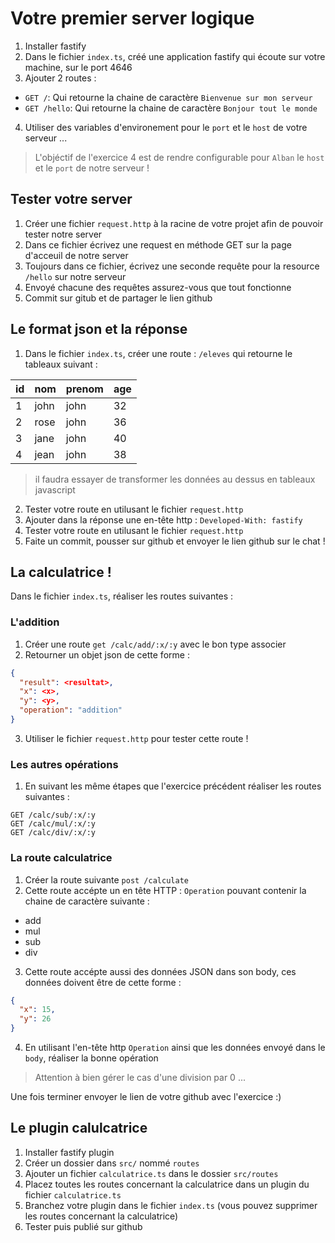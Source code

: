 # Votre premier server logique

1. Installer fastify
2. Dans le fichier `index.ts`, créé une application fastify qui écoute sur votre machine, sur le port 4646
3. Ajouter 2 routes :

- `GET /`: Qui retourne la chaine de caractère `Bienvenue sur mon serveur`
- `GET /hello`: Qui retourne la chaine de caractère `Bonjour tout le monde`

4. Utiliser des variables d'environement pour le `port` et le `host` de votre serveur ...

> L'objéctif de l'exercice 4 est de rendre configurable pour `Alban` le `host` et le `port` de notre serveur !

## Tester votre server

1. Créer une fichier `request.http` à la racine de votre projet afin de pouvoir tester notre server
2. Dans ce fichier écrivez une request en méthode GET sur la page d'acceuil de notre server
3. Toujours dans ce fichier, écrivez une seconde requête pour la resource `/hello` sur notre serveur
4. Envoyé chacune des requêtes assurez-vous que tout fonctionne
5. Commit sur gitub et de partager le lien github

## Le format json et la réponse

1. Dans le fichier `index.ts`, créer une route : `/eleves` qui retourne
   le tableaux suivant :

| id  | nom  | prenom | age |
| --- | ---- | ------ | --- |
| 1   | john | john   | 32  |
| 2   | rose | john   | 36  |
| 3   | jane | john   | 40  |
| 4   | jean | john   | 38  |

> il faudra essayer de transformer les données au dessus en tableaux javascript

2. Tester votre route en utilusant le fichier `request.http`
3. Ajouter dans la réponse une en-tête http : `Developed-With: fastify`
4. Tester votre route en utilusant le fichier `request.http`
5. Faite un commit, pousser sur github et envoyer le lien github sur le chat !

## La calculatrice !

Dans le fichier `index.ts`, réaliser les routes suivantes :

### L'addition

1. Créer une route `get /calc/add/:x/:y` avec le bon type associer
2. Retourner un objet json de cette forme :

```json
{
  "result": <resultat>,
  "x": <x>,
  "y": <y>,
  "operation": "addition"
}
```

3. Utiliser le fichier `request.http` pour tester cette route !

### Les autres opérations

1. En suivant les même étapes que l'exercice précédent réaliser
   les routes suivantes :

```
GET /calc/sub/:x/:y
GET /calc/mul/:x/:y
GET /calc/div/:x/:y
```

### La route calculatrice

1. Créer la route suivante `post /calculate`
2. Cette route accépte un en tête HTTP : `Operation` pouvant contenir la chaine de caractère suivante :

- add
- mul
- sub
- div

3. Cette route accépte aussi des données JSON dans son body, ces données doivent être de cette forme :

```json
{
  "x": 15,
  "y": 26
}
```

4. En utilisant l'en-tête http `Operation` ainsi que les données envoyé dans le `body`, réaliser la bonne opération

> Attention à bien gérer le cas d'une division par 0 ...

Une fois terminer envoyer le lien de votre github avec l'exercice :)

## Le plugin calulcatrice

1. Installer fastify plugin
2. Créer un dossier dans `src/` nommé `routes`
3. Ajouter un fichier `calculatrice.ts` dans le dossier `src/routes`
4. Placez toutes les routes concernant la calculatrice dans un plugin du fichier `calculatrice.ts`
5. Branchez votre plugin dans le fichier `index.ts` (vous pouvez supprimer les routes concernant la calculatrice)
6. Tester puis publié sur github
